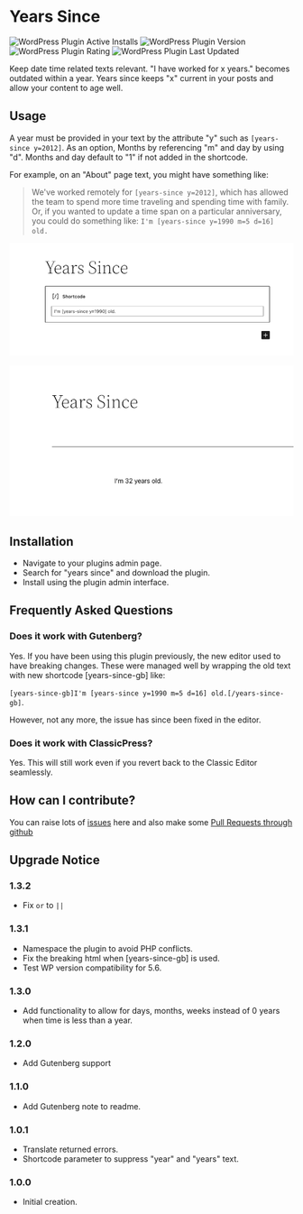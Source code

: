 # Years Since

![WordPress Plugin Active Installs](https://img.shields.io/wordpress/plugin/installs/years-since)
![WordPress Plugin Version](https://img.shields.io/wordpress/plugin/v/years-since)
![WordPress Plugin Rating](https://img.shields.io/wordpress/plugin/rating/years-since)
![WordPress Plugin Last Updated](https://img.shields.io/wordpress/plugin/last-updated/years-since)

Keep date time related texts relevant. "I have worked for x years." becomes outdated within a year. Years since keeps "x" current in your posts and allow your content to age well. 

## Usage

A year must be provided in your text by the attribute "y" such as ``[years-since y=2012]``.
As an option, Months by referencing "m" and day by using "d". Months and day default to "1" if not added in the shortcode.

For example, on an "About" page text, you might have something like:

> We've worked remotely for ``[years-since y=2012]``, which has allowed the team to spend more time traveling and spending time with family.
Or, if you wanted to update a time span on a particular anniversary, you could do something like:
``I'm [years-since y=1990 m=5 d=16] old.``

![Admin Shortcode](./.wordpress-org/screenshot-1.png)

![Page/Post Preview](./.wordpress-org/screenshot-2.png)

## Installation
* Navigate to your plugins admin page.
* Search for "years since" and download the plugin.
* Install using the plugin admin interface.

## Frequently Asked Questions

### Does it work with Gutenberg?
Yes. If you have been using this plugin previously, the new editor used to have breaking changes.
These were managed well by wrapping the old text with new shortcode [years-since-gb] like:

``[years-since-gb]I'm [years-since y=1990 m=5 d=16] old.[/years-since-gb]``.

However, not any more, the issue has since been fixed in the editor.

### Does it work with ClassicPress?
Yes. This will still work even if you revert back to the Classic Editor seamlessly.

## How can I contribute?
You can raise lots of [issues](https://github.com/bahiirwa/years-since/) here and also make some [Pull Requests through github](https://github.com/bahiirwa/years-since/)

## Upgrade Notice

### 1.3.2
- Fix `or` to `||`

### 1.3.1
- Namespace the plugin to avoid PHP conflicts.
- Fix the breaking html when [years-since-gb] is used.
- Test WP version compatibility for 5.6.

### 1.3.0
- Add functionality to allow for days, months, weeks instead of 0 years when time is less than a year.

### 1.2.0
- Add Gutenberg support

### 1.1.0
- Add Gutenberg note to readme.

### 1.0.1
- Translate returned errors.
- Shortcode parameter to suppress "year" and "years" text.

### 1.0.0
- Initial creation.
